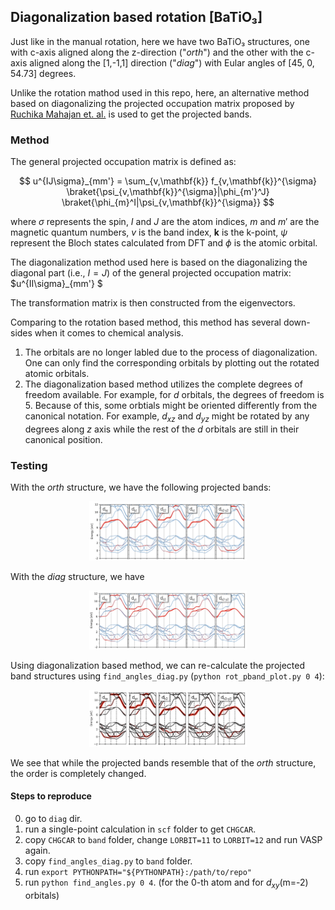 ## Diagonalization based rotation [BaTiO₃]

Just like in the manual rotation, here we have two BaTiO₃ structures, one with 
c-axis aligned along the z-direction ("_orth_") and the other with the c-axis 
aligned along the [1,-1,1] direction ("_diag_") with Eular angles of 
[45, 0, 54.73] degrees.

Unlike the rotation mathod used in this repo, here, an alternative method based 
on diagonalizing the projected occupation matrix proposed by [Ruchika Mahajan
et. al.](https://doi.org/10.1103/PhysRevMaterials.5.104402) is used to get the 
projected bands.

### Method

The general projected occupation matrix is defined as:

$$
u^{IJ\sigma}_{mm'} = \sum_{v,\mathbf{k}} f_{v,\mathbf{k}}^{\sigma} \braket{\psi_{v,\mathbf{k}}^{\sigma}|\phi_{m'}^J} \braket{\phi_{m}^I|\psi_{v,\mathbf{k}}^{\sigma}}
$$

where $\sigma$ represents the spin, $I$ and $J$ are the atom indices, $m$ and 
$m'$ are the magnetic quantum numbers, $v$ is the band index, $\mathbf{k}$ is 
the k-point, $\psi$ represent the Bloch states calculated from DFT and $\phi$ 
is the atomic orbital.

The diagonalization method used here is based on the diagonalizing the diagonal
part (i.e., $I=J$) of the general projected occupation matrix: 
$u^{II\sigma}_{mm'} $

The transformation matrix is then constructed from the eigenvectors.

Comparing to the rotation based method, this method has several down-sides when
it comes to chemical analysis.

1. The orbitals are no longer labled due to the process of diagonalization. One
   can only find the corresponding orbitals by plotting out the rotated atomic
   orbitals.
3. The diagonalization based method utilizes the complete degrees of freedom 
   available. For example, for $d$ orbitals, the degrees of freedom is 5. 
   Because of this, some orbtials might be oriented differently from the
   canonical notation. For example, $d_{xz}$ and $d_{yz}$ might be rotated by
   any degrees along $z$ axis while the rest of the $d$ orbitals are still
   in their canonical position.

### Testing 

With the _orth_ structure, we have the following projected bands:

<p align="center">
<img src="https://github.com/Chengcheng-Xiao/RotSph/blob/master/example/diag_method/images/band_orth.png?raw=true" width="50%" height="50%">
</p>

With the _diag_ structure, we have

<p align="center">
<img src="https://github.com/Chengcheng-Xiao/RotSph/blob/master/example/diag_method/images/band_diag.png?raw=true" width="50%" height="50%">
</p>

Using diagonalization based method, we can re-calculate the projected band 
structures using `find_angles_diag.py` (`python rot_pband_plot.py 0 4`):

<p align="center">
<img src="https://github.com/Chengcheng-Xiao/RotSph/blob/master/example/diag_method/images/band_rotsph.png?raw=true" width="50%" height="50%">
</p>

We see that while the projected bands resemble that of the _orth_ structure, the
order is completely changed.
<!-- Comparing our rotated projected band structrue to the one we got for the _orth_ -->
<!-- structure, we realize that $d_{xz}$ and $d_{yz}$ swapped places. But this is fine as -->
<!-- they are symmetry-related. -->

#### Steps to reproduce
0. go to `diag` dir.
1. run a single-point calculation in `scf` folder to get `CHGCAR`.
2. copy `CHGCAR` to `band` folder, change `LORBIT=11` to `LORBIT=12` and run VASP again.
4. copy `find_angles_diag.py` to `band` folder.
5. run `export PYTHONPATH="${PYTHONPATH}:/path/to/repo"`
6. run `python find_angles.py 0 4`. (for the 0-th atom and for $d_{xy}$(m=-2) orbitals)
